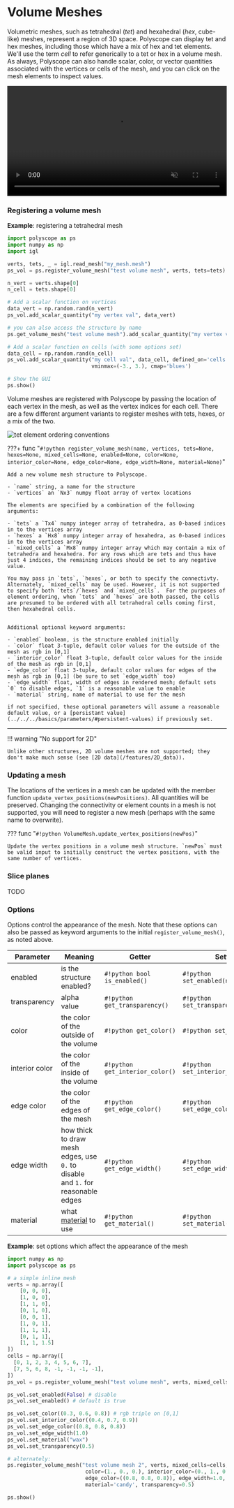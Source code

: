 # Volume Meshes

Volumetric meshes, such as tetrahedral (*tet*) and hexahedral (*hex*, cube-like) meshes, represent a region of 3D space. Polyscope can display tet and hex meshes, including those which have a mix of hex and tet elements. We'll use the term *cell* to refer generically to a tet or hex in a volume mesh. As always, Polyscope can also handle scalar, color, or vector quantities associated with the vertices or cells of the mesh, and you can click on the mesh elements to inspect values.

<video width=100% autoplay muted loop>
  <source src="/media/movies/volume_demo_compress.mp4" type="video/mp4">
  Your browser does not support the video tag.
</video>

### Registering a volume mesh

**Example**: registering a tetrahedral mesh

```python
import polyscope as ps
import numpy as np
import igl

verts, tets, _ = igl.read_mesh("my_mesh.mesh")
ps_vol = ps.register_volume_mesh("test volume mesh", verts, tets=tets)

n_vert = verts.shape[0]
n_cell = tets.shape[0]

# Add a scalar function on vertices
data_vert = np.random.rand(n_vert)
ps_vol.add_scalar_quantity("my vertex val", data_vert)

# you can also access the structure by name
ps.get_volume_mesh("test volume mesh").add_scalar_quantity("my vertex val", data_vert)

# Add a scalar function on cells (with some options set)
data_cell = np.random.rand(n_cell)
ps_vol.add_scalar_quantity("my cell val", data_cell, defined_on='cells',
                           vminmax=(-3., 3.), cmap='blues')

# Show the GUI
ps.show() 
```

Volume meshes are registered with Polyscope by passing the location of each vertex in the mesh, as well as the vertex indices for each cell. There are a few different argument variants to register meshes with tets, hexes, or a mix of the two. 

![tet element ordering conventions](/media/tet_element_orderings.jpg)



???+ func "`#!python register_volume_mesh(name, vertices, tets=None, hexes=None, mixed_cells=None, enabled=None, color=None, interior_color=None, edge_color=None, edge_width=None, material=None)`"

    Add a new volume mesh structure to Polyscope.

    - `name` string, a name for the structure
    - `vertices` an `Nx3` numpy float array of vertex locations 

    The elements are specified by a combination of the following arguments:

    - `tets` a `Tx4` numpy integer array of tetrahedra, as 0-based indices in to the vertices array
    - `hexes` a `Hx8` numpy integer array of hexahedra, as 0-based indices in to the vertices array
    - `mixed_cells` a `Mx8` numpy integer array which may contain a mix of tetrahedra and hexahedra. For any rows which are tets and thus have just 4 indices, the remaining indices should be set to any negative value.

    You may pass in `tets`, `hexes`, or both to specify the connectivty. Alternately, `mixed_cells` may be used. However, it is not supported to specify both `tets`/`hexes` and `mixed_cells`.  For the purposes of element ordering, when `tets` and `hexes` are both passed, the cells are presumed to be ordered with all tetrahedral cells coming first, then hexahedral cells.


    Additional optional keyword arguments:

    - `enabled` boolean, is the structure enabled initially
    - `color` float 3-tuple, default color values for the outside of the mesh as rgb in [0,1]
    - `interior_color` float 3-tuple, default color values for the inside of the mesh as rgb in [0,1]
    - `edge_color` float 3-tuple, default color values for edges of the mesh as rgb in [0,1] (be sure to set `edge_width` too)
    - `edge_width` float, width of edges in rendered mesh; default sets `0` to disable edges, `1` is a reasonable value to enable
    - `material` string, name of material to use for the mesh

    if not specified, these optional parameters will assume a reasonable default value, or a [persistant value](../../../basics/parameters/#persistent-values) if previously set.


---

!!! warning "No support for 2D"

    Unlike other structures, 2D volume meshes are not supported; they don't make much sense (see [2D data](/features/2D_data)).


### Updating a mesh

The locations of the vertices in a mesh can be updated with the member function `update_vertex_positions(newPositions)`. All quantities will be preserved. Changing the connectivity or element counts in a mesh is not supported, you will need to register a new mesh (perhaps with the same name to overwrite).


??? func "`#!python VolumeMesh.update_vertex_positions(newPos)`"

    Update the vertex positions in a volume mesh structure. `newPos` must be valid input to initially construct the vertex positions, with the same number of vertices.


### Slice planes

TODO

### Options

Options control the appearance of the mesh. Note that these options can also be passed as keyword arguments to the initial `register_volume_mesh()`, as noted above.

**Parameter** | **Meaning** | **Getter** | **Setter** | **Persistent?**
--- | --- | --- | --- | ---
enabled | is the structure enabled? | `#!python bool is_enabled()` | `#!python set_enabled(newVal)` | [yes](/basics/parameters/#persistent-values)
transparency | alpha value | `#!python get_transparency()` | `#!python set_transparency(newVal)` | [yes](../../../basics/parameters/#persistent-values) |
color | the color of the outside of the volume | `#!python get_color()` | `#!python set_color(val)` | [yes](/basics/parameters/#persistent-values)
interior color | the color of the inside of the volume | `#!python get_interior_color()` | `#!python set_interior_color(val)` | [yes](/basics/parameters/#persistent-values)
edge color | the color of the edges of the mesh | `#!python get_edge_color()` | `#!python set_edge_color(val)` | [yes](/basics/parameters/#persistent-values)
edge width | how thick to draw mesh edges, use `0.` to disable and `1.` for reasonable edges | `#!python get_edge_width()` | `#!python set_edge_width(val)` | [yes](/basics/parameters/#persistent-values)
material | what [material](/features/materials) to use | `#!python get_material()` | `#!python set_material(name)` | [yes](/basics/parameters/#persistent-values) |

**Example**: set options which affect the appearance of the mesh
```python
import numpy as np
import polyscope as ps

# a simple inline mesh
verts = np.array([
    [0, 0, 0],
    [1, 0, 0],
    [1, 1, 0],
    [0, 1, 0],
    [0, 0, 1],
    [1, 0, 1],
    [1, 1, 1],
    [0, 1, 1],
    [1, 1, 1.5]
])
cells = np.array([
  [0, 1, 2, 3, 4, 5, 6, 7],
  [7, 5, 6, 8, -1, -1, -1, -1],
])
ps_vol = ps.register_volume_mesh("test volume mesh", verts, mixed_cells=cells)

ps_vol.set_enabled(False) # disable
ps_vol.set_enabled() # default is true

ps_vol.set_color((0.3, 0.6, 0.8)) # rgb triple on [0,1]
ps_vol.set_interior_color((0.4, 0.7, 0.9))
ps_vol.set_edge_color((0.8, 0.8, 0.8)) 
ps_vol.set_edge_width(1.0)
ps_vol.set_material("wax")
ps_vol.set_transparency(0.5)

# alternately:
ps.register_volume_mesh("test volume mesh 2", verts, mixed_cells=cells, enabled=False, 
                         color=(1., 0., 0.), interior_color=(0., 1., 0.),
                         edge_color=((0.8, 0.8, 0.8)), edge_width=1.0, 
                         material='candy', transparency=0.5)

ps.show()
```
